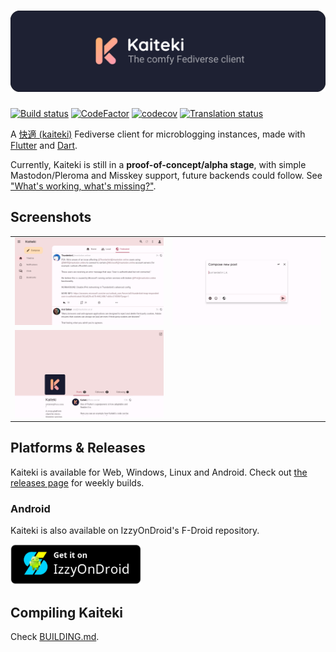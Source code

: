 # ![Kaiteki](/assets/readme-banner.svg)

[![Build status](https://img.shields.io/github/actions/workflow/status/Kaiteki-Fedi/Kaiteki/ci.yml?branch=master)](https://github.com/Kaiteki-Fedi/Kaiteki/actions/workflows/ci.yml) [![CodeFactor](https://www.codefactor.io/repository/github/kaiteki-fedi/kaiteki/badge)](https://www.codefactor.io/repository/github/kaiteki-fedi/kaiteki) [![codecov](https://codecov.io/gh/Kaiteki-Fedi/Kaiteki/branch/master/graph/badge.svg?token=AFWBGW0XE4)](https://codecov.io/gh/Kaiteki-Fedi/Kaiteki)
[![Translation status](https://hosted.weblate.org/widgets/kaiteki/-/kaiteki/svg-badge.svg)](https://hosted.weblate.org/engage/kaiteki/)

A [快適 (kaiteki)](http://takoboto.jp/?w=1200120) Fediverse client for microblogging instances, made with [Flutter](https://flutter.dev/) and [Dart](https://dart.dev/).

Currently, Kaiteki is still in a **proof-of-concept/alpha stage**, with simple Mastodon/Pleroma and Misskey support, future backends could follow. See ["What's working, what's missing?"](#whats-working-whats-missing).

## Screenshots

<table>
    <tr>
        <td><img src="/fastlane/metadata/android/en-US/images/sevenInchScreenshots/0.png" alt="Screenshot"></td>
        <td><img src="/fastlane/metadata/android/en-US/images/sevenInchScreenshots/1.png" alt="Screenshot"></td>    
    </tr>
    <tr>
        <td><img src="/fastlane/metadata/android/en-US/images/sevenInchScreenshots/2.png" alt="Screenshot"></td>
    </tr>
</table>

## Platforms & Releases

Kaiteki is available for Web, Windows, Linux and Android. Check out [the releases page](https://github.com/Kaiteki-Fedi/Kaiteki/releases) for weekly builds.

### Android

Kaiteki is also available on IzzyOnDroid's F-Droid repository.

<a href="https://apt.izzysoft.de/fdroid/index/apk/moe.craftplacer.kaiteki"><img src="/.github/IzzyOnDroid.png" alt="Get it on IzzyOnDroid" height="64"/></a>

## Compiling Kaiteki

Check [BUILDING.md](/BUILDING.md).
